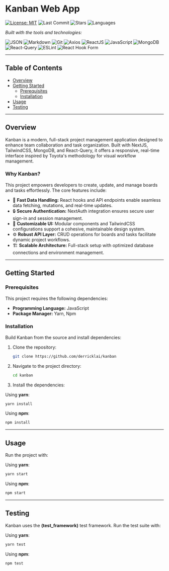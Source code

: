 # Kanban Web App

[![License: MIT](https://img.shields.io/badge/License-MIT-blue.svg)](https://opensource.org/licenses/MIT)
![Last Commit](https://img.shields.io/github/last-commit/derricklai/kanban)
![Stars](https://img.shields.io/github/stars/derricklai/kanban)
![Languages](https://img.shields.io/github/languages/top/derricklai/kanban)

*Built with the tools and technologies:*

![JSON](https://img.shields.io/badge/JSON-informational?logo=json)
![Markdown](https://img.shields.io/badge/Markdown-informational?logo=markdown)
![Git](https://img.shields.io/badge/Git-informational?logo=git)
![Axios](https://img.shields.io/badge/Axios-informational)
![ReactJS](https://img.shields.io/badge/ReactJS-informational?logo=react)
![JavaScript](https://img.shields.io/badge/JavaScript-informational?logo=javascript)
![MongoDB](https://img.shields.io/badge/MongoDB-informational?logo=mongodb)
![React-Query](https://img.shields.io/badge/React--Query-informational)
![ESLint](https://img.shields.io/badge/ESLint-informational?logo=eslint)
![React Hook Form](https://img.shields.io/badge/React%20Hook%20Form-informational)

---

## Table of Contents

- [Overview](#overview)
- [Getting Started](#getting-started)
  - [Prerequisites](#prerequisites)
  - [Installation](#installation)
- [Usage](#usage)
- [Testing](#testing)

---

## Overview

Kanban is a modern, full-stack project management application designed to enhance team collaboration and task organization. Built with NextJS, TailwindCSS, MongoDB, and React-Query, it offers a responsive, real-time interface inspired by Toyota's methodology for visual workflow management.

### Why Kanban?

This project empowers developers to create, update, and manage boards and tasks effortlessly. The core features include:

- 🚀 **Fast Data Handling:** React hooks and API endpoints enable seamless data fetching, mutations, and real-time updates.
- 🔒 **Secure Authentication:** NextAuth integration ensures secure user sign-in and session management.
- 🎨 **Customizable UI:** Modular components and TailwindCSS configurations support a cohesive, maintainable design system.
- ⚙️ **Robust API Layer:** CRUD operations for boards and tasks facilitate dynamic project workflows.
- 🏗️ **Scalable Architecture:** Full-stack setup with optimized database connections and environment management.

---

## Getting Started

### Prerequisites

This project requires the following dependencies:

- **Programming Language:** JavaScript
- **Package Manager:** Yarn, Npm

### Installation

Build Kanban from the source and install dependencies:

1. Clone the repository:
   ```bash
   git clone https://github.com/derricklai/kanban
   ```

2. Navigate to the project directory:
   ```bash
   cd kanban
   ```

3. Install the dependencies:

Using **yarn**:
```bash
yarn install
```

Using **npm**:
```bash
npm install
```

---

## Usage

Run the project with:

Using **yarn**:
```bash
yarn start
```

Using **npm**:
```bash
npm start
```

---

## Testing

Kanban uses the **(test_framework)** test framework. Run the test suite with:

Using **yarn**:
```bash
yarn test
```

Using **npm**:
```bash
npm test
```
